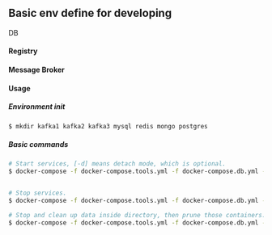 ## Basic env define for developing



DB



#### Registry



#### Message Broker



#### Usage

##### Environment init

~~~bash
$ mkdir kafka1 kafka2 kafka3 mysql redis mongo postgres
~~~



##### Basic commands

~~~bash
# Start services, [-d] means detach mode, which is optional.
$ docker-compose -f docker-compose.tools.yml -f docker-compose.db.yml -f docker-compose.msg.yml -f docker-compose.registry.yml up [-d] 


# Stop services.
$ docker-compose -f docker-compose.tools.yml -f docker-compose.db.yml -f docker-compose.msg.yml -f docker-compose.registry.yml stop

# Stop and clean up data inside directory, then prune those containers.
$ docker-compose -f docker-compose.tools.yml -f docker-compose.db.yml -f docker-compose.msg.yml -f docker-compose.registry.yml down
~~~







